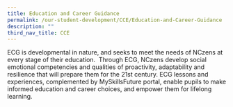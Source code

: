 ```yaml
---
title: Education and Career Guidance
permalink: /our-student-development/CCE/Education-and-Career-Guidance
description: ""
third_nav_title: CCE
---
```

ECG is developmental in nature, and seeks to meet the needs of NCzens at every stage of their education.  Through ECG, NCzens develop social emotional competencies and qualities of proactivity, adaptability and resilience that will prepare them for the 21st century. ECG lessons and experiences, complemented by MySkillsFuture portal, enable pupils to make informed education and career choices, and empower them for lifelong learning.

